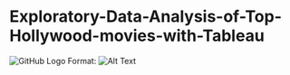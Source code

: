 # Exploratory-Data-Analysis-of-Top-Hollywood-movies-with-Tableau
![GitHub Logo](/images/a2_1.png)
Format: ![Alt Text](url)
